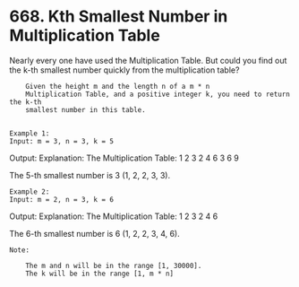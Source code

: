 # 668. Kth Smallest Number in Multiplication Table

Nearly every one have used the Multiplication
        Table. But could you find out the k-th smallest number quickly from the
        multiplication table?
    

    
        Given the height m and the length n of a m * n
        Multiplication Table, and a positive integer k, you need to return the k-th
        smallest number in this table.
    

    Example 1:
    Input: m = 3, n = 3, k = 5
Output:
Explanation:
The Multiplication Table:
1	2	3
2	4	6
3	6	9

The 5-th smallest number is 3 (1, 2, 2, 3, 3).

    

    Example 2:
    Input: m = 2, n = 3, k = 6
Output:
Explanation:
The Multiplication Table:
1	2	3
2	4	6

The 6-th smallest number is 6 (1, 2, 2, 3, 4, 6).

    

    Note:
    
        The m and n will be in the range [1, 30000].
        The k will be in the range [1, m * n]